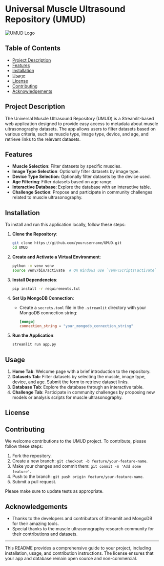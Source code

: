 # Universal Muscle Ultrasound Repository (UMUD)

![UMUD Logo](path_to_logo_image)

## Table of Contents
- [Project Description](#project-description)
- [Features](#features)
- [Installation](#installation)
- [Usage](#usage)
- [License](#license)
- [Contributing](#contributing)
- [Acknowledgements](#acknowledgements)

## Project Description

The Universal Muscle Ultrasound Repository (UMUD) is a Streamlit-based web application designed to provide easy access to metadata about muscle ultrasonography datasets. The app allows users to filter datasets based on various criteria, such as muscle type, image type, device, and age, and retrieve links to the relevant datasets.

## Features

- **Muscle Selection**: Filter datasets by specific muscles.
- **Image Type Selection**: Optionally filter datasets by image type.
- **Device Type Selection**: Optionally filter datasets by the device used.
- **Age Filtering**: Filter datasets based on age range.
- **Interactive Database**: Explore the database with an interactive table.
- **Challenge Section**: Propose and participate in community challenges related to muscle ultrasonography.

## Installation

To install and run this application locally, follow these steps:

1. **Clone the Repository**:
    ```bash
    git clone https://github.com/yourusername/UMUD.git
    cd UMUD
    ```

2. **Create and Activate a Virtual Environment**:
    ```bash
    python -m venv venv
    source venv/bin/activate  # On Windows use `venv\Scripts\activate`
    ```

3. **Install Dependencies**:
    ```bash
    pip install -r requirements.txt
    ```

4. **Set Up MongoDB Connection**:
    - Create a `secrets.toml` file in the `.streamlit` directory with your MongoDB connection string:
      ```toml
      [mongo]
      connection_string = "your_mongodb_connection_string"
      ```

5. **Run the Application**:
    ```bash
    streamlit run app.py
    ```

## Usage

1. **Home Tab**: Welcome page with a brief introduction to the repository.
2. **Datasets Tab**: Filter datasets by selecting the muscle, image type, device, and age. Submit the form to retrieve dataset links.
3. **Database Tab**: Explore the database through an interactive table.
4. **Challenge Tab**: Participate in community challenges by proposing new models or analysis scripts for muscle ultrasonography.

## License


## Contributing

We welcome contributions to the UMUD project. To contribute, please follow these steps:

1. Fork the repository.
2. Create a new branch: `git checkout -b feature/your-feature-name`.
3. Make your changes and commit them: `git commit -m 'Add some feature'`.
4. Push to the branch: `git push origin feature/your-feature-name`.
5. Submit a pull request.

Please make sure to update tests as appropriate.

## Acknowledgements

- Thanks to the developers and contributors of Streamlit and MongoDB for their amazing tools.
- Special thanks to the muscle ultrasonography research community for their contributions and datasets.

---

This README provides a comprehensive guide to your project, including installation, usage, and contribution instructions. The license ensures that your app and database remain open source and non-commercial.
